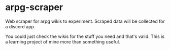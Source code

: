# arpg-scraper
Web scraper for arpg wikis to experiment. Scraped data will be collected for a discord app.

You could just check the wikis for the stuff you need and that's valid. This is a learning project of mine more than something useful.
